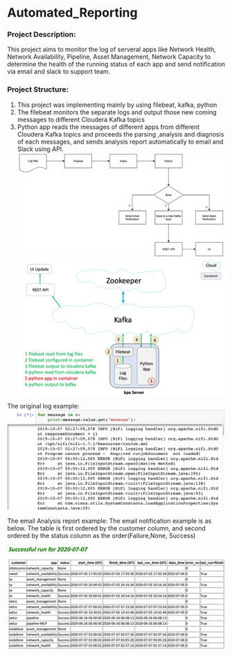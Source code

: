 # Automated_Reporting

### Project Description:

This project aims to monitor the log of serveral apps like Network Health, Network Availability, Pipeline, Asset Management, Network Capacity to determine the health of the running status of each app and send notification via email and slack to support team. 

### Project Structure:
1. This project was implementing mainly by using filebeat, kafka, python 
2. The filebeat monitors the separate logs and output those new coming messages to different Cloudera Kafka topics
3. Python app reads the messages of different apps from different Cloudera Kafka topics and proceeds the parsing ,analysis and diagnosis of each messages, and sends analysis report automatically to email and Slack using API. 
![alt text](job_flow1.png)
![alt text](job_flow2.png)




The original log example:
![alt text](log_example.png)

The email Analysis report example:
The email notification example is as below. The table is first ordered by the customer column, and  second ordered by the status column as the order(Failure,None, Success)

![alt text](email_example.png)















